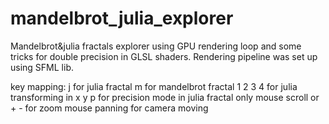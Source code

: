# mandelbrot_julia_explorer

Mandelbrot&julia fractals explorer using GPU rendering loop and some tricks for double precision in GLSL shaders. Rendering pipeline was set up using SFML lib.

key mapping:
j for julia fractal
m for mandelbrot fractal
1 2 3 4 for julia transforming in x y
p for precision mode in julia fractal only
mouse scroll or + - for zoom
mouse panning for camera moving
